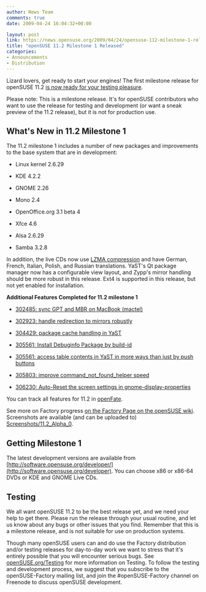 ```yaml
---
author: News Team
comments: true
date: 2009-04-24 16:04:32+00:00

layout: post
link: https://news.opensuse.org/2009/04/24/opensuse-112-milestone-1-released/
title: "openSUSE 11.2 Milestone 1 Released"
categories:
- Announcements
- Distribution
---
```

Lizard lovers, get ready to start your engines! The first milestone release for openSUSE 11.2 [is now ready for your testing pleasure](http://software.opensuse.org/developer).

Please note: This is a milestone release. It's for openSUSE contributors who want to use the release for testing and development (or want a sneak preview of the 11.2 release), but it is not for production use.


## What's New in 11.2 Milestone 1


The 11.2 milestone 1 includes a number of new packages and improvements to the base system that are in development:



	
  * Linux kernel 2.6.29

	
  * KDE 4.2.2

	
  * GNOME 2.26

	
  * Mono 2.4

	
  * OpenOffice.org 3.1 beta 4

	
  * Xfce 4.6

	
  * Alsa 2.6.29

	
  * Samba 3.2.8

In addition, the live CDs now use [LZMA compression](http://en.wikipedia.org/wiki/LZMA) and have German, French, Italian, Polish, and Russian translations. YaST's Qt package manager now has a configurable view layout, and Zypp's mirror handling should be more robust in this release. Ext4 is supported in this release, but not yet enabled for installation.

**Additional Features Completed for 11.2 milestone 1**
	
  * [302485: sync GPT and MBR on MacBook (mactel)](https://features.opensuse.org/302485)

	
  * [302923: handle redirection to mirrors robustly](https://features.opensuse.org/302923)

	
  * [304429: package cache handling in YaST](https://features.opensuse.org/304429)

	
  * [305561: Install Debuginfo Package by build-id](https://features.opensuse.org/305561)

	
  * [305561: access table contents in YaST in more ways than just by push buttons](https://features.opensuse.org/305680)

	
  * [305803: improve command_not_found_helper speed](https://features.opensuse.org/305803)

	
  * [306230: Auto-Reset the screen settings in gnome-display-properties](https://features.opensuse.org/306230)


You can track all features for 11.2 in [openFate](http://bit.ly/f5J5Y).

See more on Factory progress [on the Factory Page on the openSUSE wiki](http://en.opensuse.org/Factory/News). Screenshots are available (and can be uploaded to) [Screenshots/11.2_Alpha_0](http://en.opensuse.org/Screenshots/11.2_Alpha_0).


## Getting Milestone 1


The latest development versions are available from [http://software.opensuse.org/developer/](http://software.opensuse.org/developer). You can choose x86 or x86-64 DVDs or KDE and GNOME Live CDs.


## Testing


We all want openSUSE 11.2 to be the best release yet, and we need your help to get there. Please run the release through your usual routine, and let us know about any bugs or other issues that you find. Remember that this is a milestone release, and is not suitable for use on production systems.

Though many openSUSE users can and do use the Factory distribution and/or testing releases for day-to-day work we want to stress that it's entirely possible that you will encounter serious bugs. See [openSUSE.org/Testing](http://opensuse.org/Testing) for more information on Testing. To follow the testing and development process, we suggest that you subscribe to the openSUSE-Factory mailing list, and join the #openSUSE-Factory channel on Freenode to discuss openSUSE development.		
